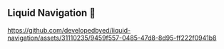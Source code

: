 ## Liquid Navigation 🧲


https://github.com/developedbyed/liquid-navigation/assets/31110235/9459f557-0485-47d8-8d95-ff222f0941b8




